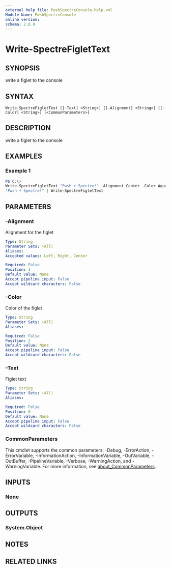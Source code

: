 ```yaml
---
external help file: PwshSpectreConsole-help.xml
Module Name: PwshSpectreConsole
online version:
schema: 2.0.0
---
```


# Write-SpectreFigletText

## SYNOPSIS
write a figlet to the console

## SYNTAX

```
Write-SpectreFigletText [[-Text] <String>] [[-Alignment] <String>] [[-Color] <String>] [<CommonParameters>]
```

## DESCRIPTION
write a figlet to the console

## EXAMPLES

### Example 1
```powershell
PS C:\>
Write-SpectreFigletText "Pwsh + Spectre!" -Alignment Center -Color Aquamarine3
"Pwsh + Spectre!" | Write-SpectreFigletText
```



## PARAMETERS

### -Alignment
Alignment for the figlet

```yaml
Type: String
Parameter Sets: (All)
Aliases:
Accepted values: Left, Right, Center

Required: False
Position: 1
Default value: None
Accept pipeline input: False
Accept wildcard characters: False
```

### -Color
Color of the figlet

```yaml
Type: String
Parameter Sets: (All)
Aliases:

Required: False
Position: 2
Default value: None
Accept pipeline input: False
Accept wildcard characters: False
```

### -Text
Figlet text

```yaml
Type: String
Parameter Sets: (All)
Aliases:

Required: False
Position: 0
Default value: None
Accept pipeline input: False
Accept wildcard characters: False
```

### CommonParameters
This cmdlet supports the common parameters: -Debug, -ErrorAction, -ErrorVariable, -InformationAction, -InformationVariable, -OutVariable, -OutBuffer, -PipelineVariable, -Verbose, -WarningAction, and -WarningVariable. For more information, see [about_CommonParameters](http://go.microsoft.com/fwlink/?LinkID=113216).

## INPUTS

### None

## OUTPUTS

### System.Object
## NOTES

## RELATED LINKS
